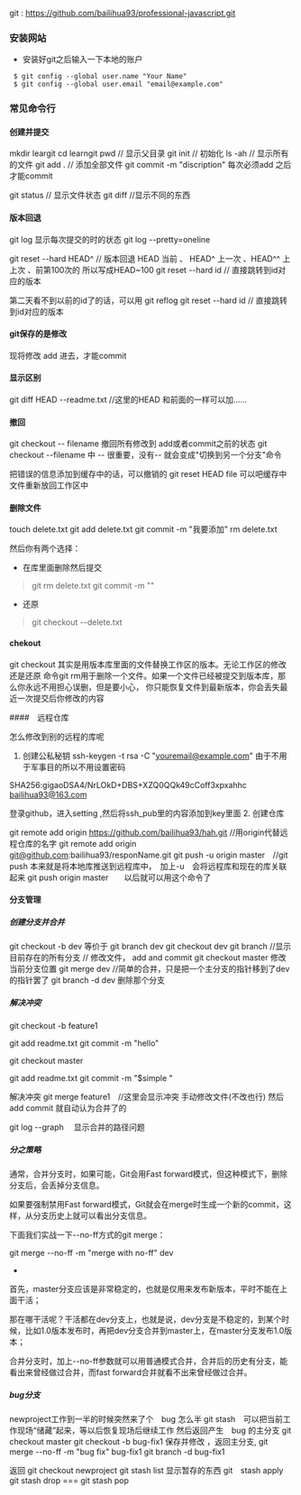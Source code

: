 git : https://github.com/bailihua93/professional-javascript.git



### 安装网站
- 安装好git之后输入一下本地的账户
```
 $ git config --global user.name "Your Name"
 $ git config --global user.email "email@example.com"
```

###  常见命令行
#### 创建并提交
mkdir leargit
cd learngit
pwd   // 显示父目录
git  init   // 初始化
ls  -ah   //  显示所有的文件
git add .  // 添加全部文件
git commit   -m  "discription"
每次必须add 之后才能commit

git status // 显示文件状态
git diff   //显示不同的东西


#### 版本回退
git log  显示每次提交的时的状态
git log --pretty=oneline

git reset --hard  HEAD^   // 版本回退   HEAD   当前   、   HEAD^ 上一次  、HEAD^^   上上次  、前第100次的 所以写成HEAD~100
git reset --hard id   // 直接跳转到id对应的版本

第二天看不到以前的id了的话，可以用
git reflog
git reset --hard id   // 直接跳转到id对应的版本

#### git保存的是修改
现将修改 add 进去，才能commit 
#### 显示区别
git diff HEAD --readme.txt   //这里的HEAD 和前面的一样可以加……
#### 撤回
git checkout  -- filename   撤回所有修改到 add或者commit之前的状态
git checkout --filename  中 --  很重要，没有-- 就会变成"切换到另一个分支"命令

把错误的信息添加到缓存中的话，可以撤销的
git  reset HEAD file 可以吧缓存中文件重新放回工作区中

#### 删除文件
touch delete.txt
git add delete.txt
git commit -m  "我要添加"
rm delete.txt

然后你有两个选择：
+ 在库里面删除然后提交 
 > git rm delete.txt
 > git commit -m ""
+ 还原
 > git checkout --delete.txt
 #### chekout 
 git checkout 其实是用版本库里面的文件替换工作区的版本。无论工作区的修改还是还原
命令git rm用于删除一个文件。如果一个文件已经被提交到版本库，那么你永远不用担心误删，但是要小心，
你只能恢复文件到最新版本，你会丢失最近一次提交后你修改的内容

####　远程仓库

 怎么修改到别的远程的库呢
1. 创建公私秘钥
ssh-keygen -t rsa -C "youremail@example.com"
由于不用于军事目的所以不用设置密码

SHA256:gigaoDSA4/NrLOkD+DBS+XZQ0QQk49cCoff3xpxahhc bailihua93@163.com

登录github，进入setting ,然后将ssh_pub里的内容添加到key里面
2. 创建仓库


git remote add origin https://github.com/bailihua93/hah.git  //用origin代替远程仓库的名字
git remote add origin git@github.com:bailihua93/responName.git
git push -u origin master　//git push 本来就是将本地库推送到远程库中，　加上-u　会将远程库和现在的库关联起来
git push origin master　　以后就可以用这个命令了


#### 分支管理
##### 创建分支并合并
git checkout -b dev 等价于 git branch dev    git checkout dev
git branch  //显示目前存在的所有分支
// 修改文件， add and commit
git checkout master   修改当前分支位置
git merge dev   //简单的合并，只是把一个主分支的指针移到了dev的指针罢了
git branch -d dev  删除那个分支

##### 解决冲突 
git checkout -b feature1
<!--修改文件并添加提交后-->
git add readme.txt
git commit -m "hello"
<!--切换到主分支-->
git checkout master
<!--在主分支上添加并修改后-->
git add readme.txt
git commit -m "$simple "

解决冲突
git merge feature1　//这里会显示冲突
手动修改文件(不改也行)
然后　add commit 就自动认为合并了的

git log --graph 　显示合并的路径问题

##### 分之策略
通常，合并分支时，如果可能，Git会用Fast forward模式，但这种模式下，删除分支后，会丢掉分支信息。

如果要强制禁用Fast forward模式，Git就会在merge时生成一个新的commit，这样，从分支历史上就可以看出分支信息。

下面我们实战一下--no-ff方式的git merge：

git merge --no-ff -m "merge with no-ff" dev


+ 
首先，master分支应该是非常稳定的，也就是仅用来发布新版本，平时不能在上面干活；

那在哪干活呢？干活都在dev分支上，也就是说，dev分支是不稳定的，到某个时候，比如1.0版本发布时，再把dev分支合并到master上，在master分支发布1.0版本；

合并分支时，加上--no-ff参数就可以用普通模式合并，合并后的历史有分支，能看出来曾经做过合并，而fast forward合并就看不出来曾经做过合并。

##### bug分支
newproject工作到一半的时候突然来了个　bug 怎么半
git stash　可以把当前工作现场“储藏”起来，等以后恢复现场后继续工作
然后返回产生　bug 的主分支
git checkout master
git checkout -b bug-fix1
保存并修改 ，返回主分支, 
git merge --no-ff -m "bug fix" bug-fix1
git branch -d bug-fix1

返回
git checkout newproject 
git stash list 显示暂存的东西
git　stash apply     git stash drop    ===   git stash pop